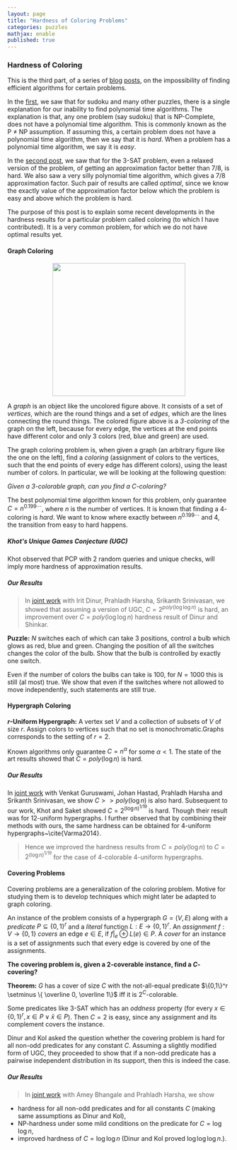 ```yaml
---
layout: page
title: "Hardness of Coloring Problems"
categories: puzzles
mathjax: enable
published: true
---
```


### Hardness of Coloring

This is the third part, of a series of <a href="/2014/puzzles.html">blog</a> <a href="/2014/approximation-limits.html">posts</a>,
on the impossibility of finding efficient algorithms for certain problems.

In the <a href="/2014/puzzles.html">first</a>, we saw that for sudoku and many other puzzles, there is a single explanation for
our inability to find polynomial time algorithms. The explanation is that, any one problem (say sudoku) that is
NP-Complete, does not have a polynomial time algorithm. This is commonly known as the P $\neq$ NP assumption. 
If assuming this, a certain problem  does not have a polynomial time algorithm, then we say that it is *hard*.
When a problem has a polynomial time algorithm, we say it is *easy*.

In the <a href="/2014/approximation-limits.html">second post</a>, we saw that for the $3$-SAT problem, even a relaxed version of the problem, of getting an
approximation factor better than $7/8$, is hard. We also saw a very silly polynomial time algorithm, which gives a $7/8$ approximation
factor. Such pair of results are called *optimal*, since we know the exactly value of the approximation factor below which the problem is easy and above which the problem is hard.


The purpose of this post is to explain some
recent developments in the hardness results for a particular problem called coloring (to which I have contributed).
It is a very common problem, for which we do not have optimal results yet. 

#### Graph Coloring


<p style="text-align:center">
<img src="../../images/highlight/graph_coloring.png" width="300px" /> </p>

A *graph* is an object like the uncolored figure above. It consists of a set of *vertices*, which are the round things and a set of
*edges*, which are the lines connecting the round things. The colored figure above is a *$3$-coloring* of the graph on the left, 
because for every edge, the vertices at the end points have different color and only $3$ colors (red, blue and green) are used.

The graph coloring problem is, when given a graph (an arbitrary figure like the one on the left), find a *coloring* (assignment of 
colors to the vertices, such that the end points of every edge has different colors), using the least number of colors. In particular,
we will be looking at the following question:

*Given a $3$-colorable graph, can you find a $C$-coloring?*

The best polynomial time algorithm known for this problem, only guarantee $C = n^{0.199\cdots}$, where $n$ is the number of vertices. It is known 
that finding a $4$-coloring  is *hard*.  We want to know where exactly between $n^{0.199\cdots}$ and $4$, the transition from easy to hard
happens.

##### Khot's Unique Games Conjecture (UGC)
Khot observed that PCP with $2$ random queries and unique checks, will imply more  hardness of approximation results.

 
##### Our Results

>In <a href="http://arxiv.org/abs/1411.3517">joint work</a> with Irit Dinur, Prahladh Harsha, Srikanth Srinivasan, 
we showed that assuming a version of UGC, $C=2^{poly(\log \log n)}$ is hard, an improvement over $C=poly(\log \log n)$ 
hardness result of Dinur and Shinkar.

**Puzzle:** $N$ switches each of which can take $3$ positions, control a bulb which glows as red, blue and green. 
Changing the position of all the switches changes the color of the bulb. Show that the bulb is controlled
by exactly one switch.
   
Even if the number of colors the bulbs can take is $100$, for $N=1000$ this is still (al most) true. 
We show that even if the switches where not allowed to move independently, such statements are still true.



#### Hypergraph Coloring

**$r$-Uniform Hypergraph:** A vertex set $V$ and a
collection of subsets of $V$ of size $r$. Assign colors to 
vertices such that no set is monochromatic.Graphs corresponds to the 
setting of $r=2$. 

Known algorithms only guarantee $C=n^\alpha$ for some $\alpha < 1$. The state of the art results  showed that $C= poly( \log n)$ is hard.
 
##### Our Results

In <a href="http://arxiv.org/abs/1311.7407">joint work</a> with Venkat Guruswami,
Johan Hastad, Prahladh Harsha and Srikanth Srinivasan, we show $C > > poly(\log n)$ is also hard.
Subsequent to our work, Khot and
Saket  showed $C=2^{(\log
n)^{1/19}}$ is hard. Though their result was
for $12$-uniform hypergraphs. 
I further observed that
by combining their methods with ours, the same  hardness can be
obtained for $4$-uniform hypergraphs~\cite{Varma2014}. 

>Hence  we improved the hardness results from $C=poly(\log n)$ to $C=2^{(\log n)^{1/19}}$ for the
case of $4$-colorable $4$-uniform hypergraphs.


#### Covering Problems
Covering problems are a generalization of the 
coloring problem. Motive for studying them is to develop
techniques which might later be adapted to graph coloring. 

An instance of the problem
consists of a hypergraph $G=(V,E)$ along with a *predicate* $P
\subseteq \{0,1\}^r$ and a *literal* function $L:E\rightarrow
\{0,1\}^r$. An *assignment* $f:V \rightarrow \{0,1\}$
*covers* an edge $e\in E$, if $f|_e \oplus L(e) \in P$. 
A *cover* for an instance is a set of 
assignments such that every edge is covered by one of the assignments.

**The covering problem is, given a $2$-coverable instance, find a $C$-covering?**

**Theorem:** $G$ has a cover of size $C$ with the not-all-equal predicate
$\{0,1\}^r \setminus \{ \overline 0, \overline 1\}$ iff it is
$2^C$-colorable. 

Some predicates like $3$-SAT which has an
*oddness* property (for every $x\in \{0,1\}^r, x\in P \vee \bar x \in P$). Then $C=2$ is easy, since any assignment and its complement
covers the instance.

Dinur and Kol asked the question
whether the covering problem is hard  for all non-odd
predicates for any constant $C$. Assuming a slightly modified form of UGC, they proceeded to show that if a non-odd predicate has a
pairwise independent distribution in its support, then this is indeed
the case.

##### Our Results
 >In <a href="http://arxiv.org/abs/1411.7747">joint work</a> with Amey Bhangale and Prahladh Harsha, we show  
- hardness for all non-odd predicates and for all constants $C$ (making same assumptions as Dinur and Kol),  
- NP-hardness under some mild conditions on the predicate for $C= \log \log n$,   
- improved hardness of $C=\log \log n$ (Dinur and Kol proved $\log \log \log n$.).



